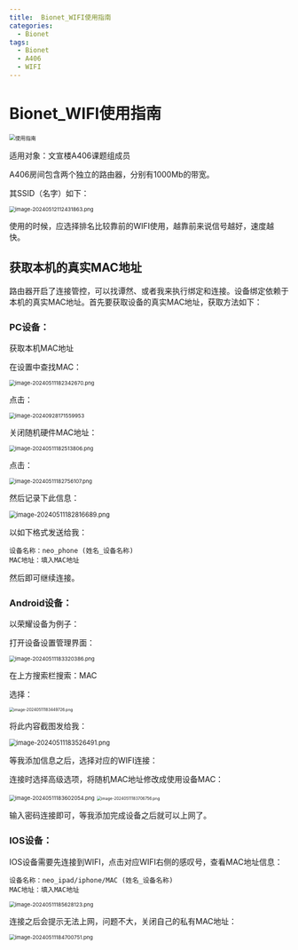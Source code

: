 ```yaml
---
title:  Bionet_WIFI使用指南
categories:
  - Bionet
tags:
  - Bionet
  - A406
  - WIFI
---
```


# Bionet_WIFI使用指南

<img src="https://s2.loli.net/2024/09/29/yhNMvJ21PrfqVOk.jpg" alt="使用指南" style="zoom:67%;" />

<!-- toc -->

适用对象：文宣楼A406课题组成员

A406房间包含两个独立的路由器，分别有1000Mb的带宽。

其SSID（名字）如下：

<img src="https://s2.loli.net/2024/05/12/HDXRUkAf2tINVlp.png" alt="image-20240512112431863.png" style="zoom: 67%;" />

使用的时候，应选择排名比较靠前的WIFI使用，越靠前来说信号越好，速度越快。

## 获取本机的真实MAC地址

路由器开启了连接管控，可以找谭然、或者我来执行绑定和连接。设备绑定依赖于本机的真实MAC地址。首先要获取设备的真实MAC地址，获取方法如下：

### PC设备：

获取本机MAC地址

在设置中查找MAC：

<img src="https://s2.loli.net/2024/05/11/1IlVejHObDtQ6oE.png" alt="image-20240511182342670.png" style="zoom: 67%;" />

点击：

<img src="https://s2.loli.net/2024/09/29/SAQXCqUmkYhjteF.png" alt="image-20240928171559953" style="zoom: 67%;" />

关闭随机硬件MAC地址：

<img src="https://s2.loli.net/2024/05/11/OFXSioyE2GUqvhW.png" alt="image-20240511182513806.png" style="zoom:67%;" />

点击：

<img src="https://s2.loli.net/2024/05/12/ULCXqEJRFigHPmz.png" alt="image-20240511182756107.png" style="zoom:67%;" />

然后记录下此信息：

<img src="https://s2.loli.net/2024/05/12/zKdChegHlj5PfuY.png" alt="image-20240511182816689.png" style="zoom:80%;" />

以如下格式发送给我：

```shell
设备名称：neo_phone (姓名_设备名称)
MAC地址：填入MAC地址
```

然后即可继续连接。

### Android设备：

以荣耀设备为例子：

打开设备设置管理界面：

<img src="https://s2.loli.net/2024/05/11/hJEzybCkvB7SfqP.png" alt="image-20240511183320386.png" style="zoom:67%;" />

在上方搜索栏搜索：MAC

选择：

<img src="https://s2.loli.net/2024/05/11/3oHQGbsweR1YINL.png" alt="image-20240511183449726.png" style="zoom:50%;" />

将此内容截图发给我：

<img src="https://s2.loli.net/2024/05/11/WbVSzdspKXocCL9.png" alt="image-20240511183526491.png" style="zoom: 80%;" />

等我添加信息之后，选择对应的WIFI连接：

连接时选择高级选项，将随机MAC地址修改成使用设备MAC：

<img src="https://s2.loli.net/2024/05/11/QaoEg38j5WfxNYH.png" alt="image-20240511183602054.png" style="zoom:67%;" />

<img src="https://s2.loli.net/2024/05/11/92ESIyW4pxHRz1j.png" alt="image-20240511183706756.png" style="zoom: 50%;" />

输入密码连接即可，等我添加完成设备之后就可以上网了。

### IOS设备：

IOS设备需要先连接到WIFI，点击对应WIFI右侧的感叹号，查看MAC地址信息：

```shell
设备名称：neo_ipad/iphone/MAC (姓名_设备名称)
MAC地址：填入MAC地址
```

<img src="https://s2.loli.net/2024/05/11/YbuERIdAP4XhZOy.png" alt="image-20240511185628123.png" style="zoom:67%;" />

连接之后会提示无法上网，问题不大，关闭自己的私有MAC地址：

<img src="https://s2.loli.net/2024/05/11/FnKaXR76Tm2fpPu.png" alt="image-20240511184700751.png" style="zoom:67%;" />
